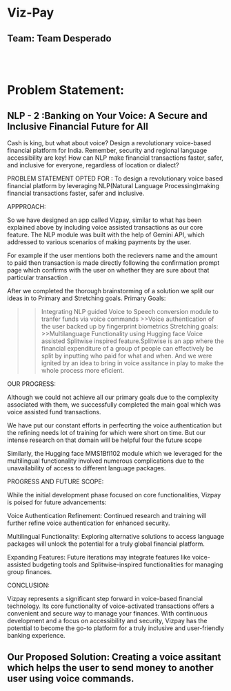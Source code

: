 # Viz-Pay
## Team: Team Desperado

<br> 

<br> 

# Problem Statement: 
## NLP - 2 :Banking on Your Voice: A Secure and Inclusive Financial Future for All

Cash is king, but what about voice? Design a revolutionary voice-based financial platform for India.  Remember, security and regional language accessibility are key! How can NLP make financial transactions faster, safer, and inclusive for everyone, regardless of location or dialect? 

PROBLEM STATEMENT OPTED FOR : 
To design a revolutionary voice based financial platform by leveraging NLP(Natural Language Processing)making financial transactions faster, safer and inclusive.

APPPROACH:

 So we have designed an app called Vizpay, similar to what has been explained above by including voice assisted transactions as our core feature. The NLP module was built with the help of Gemini API, which addressed to various scenarios of making payments by the user. 
 
 For example if the user mentions both the recievers name and the amount to paid then transaction is made directly following the confirmation prompt page which confirms with the user on whether they are sure about that particular transaction . 
 
  After we completed the thorough brainstorming of a solution we split our ideas in to Primary and Stretching goals. 
  Primary Goals: 
  >>Integrating NLP guided Voice to Speech conversion module to tranfer funds via voice commands >>Voice authentication of the user backed up by fingerprint biometrics Stretching goals: >>Multilanguage Functionality using Hugging face
 >>Voice assisted Splitwise inspired feature.Splitwise is an app where the financial expenditure of a group of people can effectively be split by inputting who paid for what and when. And we were ignited by an idea to bring in voice assitance in play to make the whole process more eficient.



OUR PROGRESS:

Although we could not achieve all our primary goals due to the complexity associated with them, we successfully completed the main goal which was voice assisted fund transactions. 

We have put our constant efforts in perfecrting the voice authentication but the refining needs lot of training for which were short on time. But our intense research on that domain will be helpful four the future scope 

Similarly, the Hugging face MMS1Bfl102 module which we leveraged for the multilingual functionality involved numerous complications due to the unavailability of access to different  language packages.

PROGRESS AND FUTURE SCOPE:

While the initial development phase focused on core functionalities, Vizpay is poised for future advancements:

Voice Authentication Refinement: Continued research and training will further refine voice authentication for enhanced security.

Multilingual Functionality: Exploring alternative solutions to access language packages will unlock the potential for a truly global financial platform.

Expanding Features: Future iterations may integrate features like voice-assisted budgeting tools and Splitwise-inspired functionalities for managing group finances.

CONCLUSION: 

Vizpay represents a significant step forward in voice-based financial technology.  Its core functionality of voice-activated transactions offers a convenient and secure way to manage your finances.  With continuous development and a focus on accessibility and security, Vizpay has the potential to become the go-to platform for a truly inclusive and user-friendly banking experience.
 
## Our Proposed Solution: Creating a voice assitant which helps the user to send money to another user using voice commands. 


